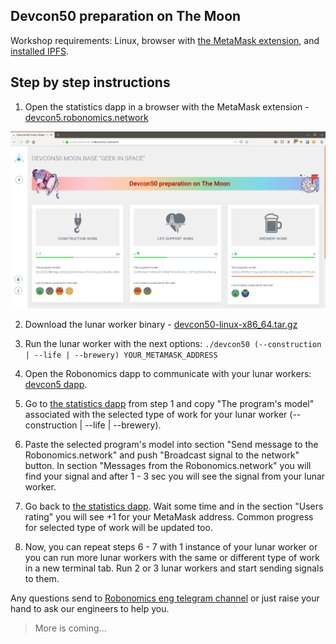 Devcon50 preparation on The Moon
--------------------------------

Workshop requirements: Linux, browser with [the MetaMask extension](https://metamask.io/), and [installed IPFS](https://docs.ipfs.io/guides/guides/install/).

## Step by step instructions

1. Open the statistics dapp in a browser with the MetaMask extension - [devcon5.robonomics.network](http://devcon5.robonomics.network)

![statistics dapp](https://github.com/airalab/devcon5/raw/master/pic/step-1.png)

2. Download the lunar worker binary - [devcon50-linux-x86_64.tar.gz
](https://github.com/airalab/devcon5/releases/download/v1-rc1/devcon50-linux-x86_64.tar.gz)

3. Run the lunar worker with the next options:
`./devcon50 (--construction | --life | --brewery) YOUR_METAMASK_ADDRESS`

4. Open the Robonomics dapp to communicate with your lunar workers: [devcon5 dapp](https://dapp.robonomics.network/#/lighthouse/devcon50.lighthouse.5.robonomics.eth).

5. Go to [the statistics dapp](http://devcon5.robonomics.network) from step 1 and copy "The program's model" associated with the selected type of work for your lunar worker (--construction | --life | --brewery).

6. Paste the selected program's model into section "Send message to the Robonomics.network" and push "Broadcast signal to the network" button. In section "Messages from the Robonomics.network" you will find your signal and after 1 - 3 sec you will see the signal from your lunar worker.

7. Go back to [the statistics dapp](http://devcon5.robonomics.network). Wait some time and in the section "Users rating" you will see +1 for your MetaMask address. Common progress for selected type of work will be updated too.

8. Now, you can repeat steps 6 - 7 with 1 instance of your lunar worker or you can run more lunar workers with the same or different type of work in a new terminal tab. Run 2 or 3 lunar workers and start sending signals to them.

Any questions send to [Robonomics eng telegram channel](https://aira.life/chat) or just raise your hand to ask our engineers to help you.

> More is coming...
